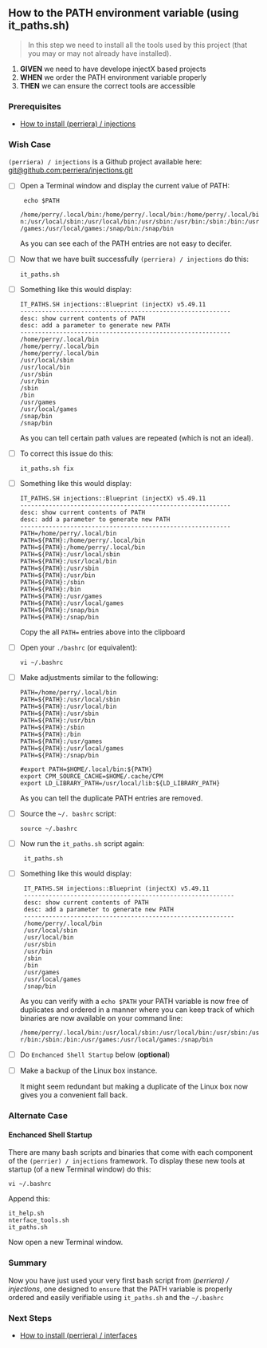 
## How to the PATH environment variable (using it_paths.sh)
> In this step we need to install all the tools used by this project (that you may or may not already have installed).

 1. **GIVEN** we need to have develope injectX based projects
 2. **WHEN** we order the PATH environment variable properly 
 3. **THEN** we can ensure the correct tools are accessible

### Prerequisites
- [How to install (perriera) / injections](https://github.com/perriera/for_interfaces/blob/main/injections/INSTALL.md)

### Wish Case
`(perriera) / injections` is a Github project available here: [git@github.com:perriera/injections.git](https://github.com/perriera/injections)

 - [ ] Open a Terminal window and display the current value of PATH:

        echo $PATH

    `/home/perry/.local/bin:/home/perry/.local/bin:/home/perry/.local/bin:/usr/local/sbin:/usr/local/bin:/usr/sbin:/usr/bin:/sbin:/bin:/usr/games:/usr/local/games:/snap/bin:/snap/bin`

    As you can see each of the PATH entries are not easy to decifer.

  - [ ] Now that we have built successfully `(perriera) / injections` do this:
	
		it_paths.sh 
	
  - [ ] Something like this would display:
	
        IT_PATHS.SH injections::Blueprint (injectX) v5.49.11
        -----------------------------------------------------------
        desc: show current contents of PATH
        desc: add a parameter to generate new PATH
        -----------------------------------------------------------
        /home/perry/.local/bin
        /home/perry/.local/bin
        /home/perry/.local/bin
        /usr/local/sbin
        /usr/local/bin
        /usr/sbin
        /usr/bin
        /sbin
        /bin
        /usr/games
        /usr/local/games
        /snap/bin
        /snap/bin

    As you can tell certain path values are repeated (which is not an ideal). 
 
 - [ ]  To correct this issue do this:

		it_paths.sh fix

  - [ ] Something like this would display:

        IT_PATHS.SH injections::Blueprint (injectX) v5.49.11
        -----------------------------------------------------------
        desc: show current contents of PATH
        desc: add a parameter to generate new PATH
        -----------------------------------------------------------
        PATH=/home/perry/.local/bin
        PATH=${PATH}:/home/perry/.local/bin
        PATH=${PATH}:/home/perry/.local/bin
        PATH=${PATH}:/usr/local/sbin
        PATH=${PATH}:/usr/local/bin
        PATH=${PATH}:/usr/sbin
        PATH=${PATH}:/usr/bin
        PATH=${PATH}:/sbin
        PATH=${PATH}:/bin
        PATH=${PATH}:/usr/games
        PATH=${PATH}:/usr/local/games
        PATH=${PATH}:/snap/bin
        PATH=${PATH}:/snap/bin

    Copy the all `PATH=` entries above into the clipboard

 - [ ]  Open your `./bashrc` (or equivalent):

        vi ~/.bashrc

 - [ ]  Make adjustments similar to the following:

        PATH=/home/perry/.local/bin
        PATH=${PATH}:/usr/local/sbin
        PATH=${PATH}:/usr/local/bin
        PATH=${PATH}:/usr/sbin
        PATH=${PATH}:/usr/bin
        PATH=${PATH}:/sbin
        PATH=${PATH}:/bin
        PATH=${PATH}:/usr/games
        PATH=${PATH}:/usr/local/games
        PATH=${PATH}:/snap/bin

        #export PATH=$HOME/.local/bin:${PATH}
        export CPM_SOURCE_CACHE=$HOME/.cache/CPM
        export LD_LIBRARY_PATH=/usr/local/lib:${LD_LIBRARY_PATH}

    As you can tell the duplicate PATH entries are removed.

 - [ ] Source the `~/. bashrc` script:

       source ~/.bashrc

 - [ ] Now run the `it_paths.sh` script again:

		it_paths.sh 

 - [ ] Something like this would display:

        IT_PATHS.SH injections::Blueprint (injectX) v5.49.11
        -----------------------------------------------------------
        desc: show current contents of PATH
        desc: add a parameter to generate new PATH
        -----------------------------------------------------------
        /home/perry/.local/bin
        /usr/local/sbin
        /usr/local/bin
        /usr/sbin
        /usr/bin
        /sbin
        /bin
        /usr/games
        /usr/local/games
        /snap/bin

    As you can verify with a `echo $PATH` your PATH variable is now free of duplicates and ordered in a manner where you can keep track of which binaries are now available on your command line:

    `/home/perry/.local/bin:/usr/local/sbin:/usr/local/bin:/usr/sbin:/usr/bin:/sbin:/bin:/usr/games:/usr/local/games:/snap/bin`

 - [ ] Do `Enchanced Shell Startup` below (**optional**)

 - [ ] Make a backup of the Linux box instance.

	It might seem redundant but making a duplicate of the Linux box now gives you a convenient fall back.

### Alternate Case
#### Enchanced Shell Startup
There are many bash scripts and binaries that come with each component of the `(perrier) / injections` framework. To display these new tools at startup (of a new Terminal window) do this:

    vi ~/.bashrc

Append this:

    it_help.sh
    nterface_tools.sh 
    it_paths.sh

Now open a new Terminal window.

### Summary 
Now you have just used your very first bash script from *(perriera) / injections*, one designed to `ensure` that the PATH variable is properly ordered and easily verifiable using `it_paths.sh` and the `~/.bashrc` 

### Next Steps
- [How to install (perriera) / interfaces](https://github.com/perriera/for_interfaces/blob/main/injections/interfaces/INSTALL.md)

